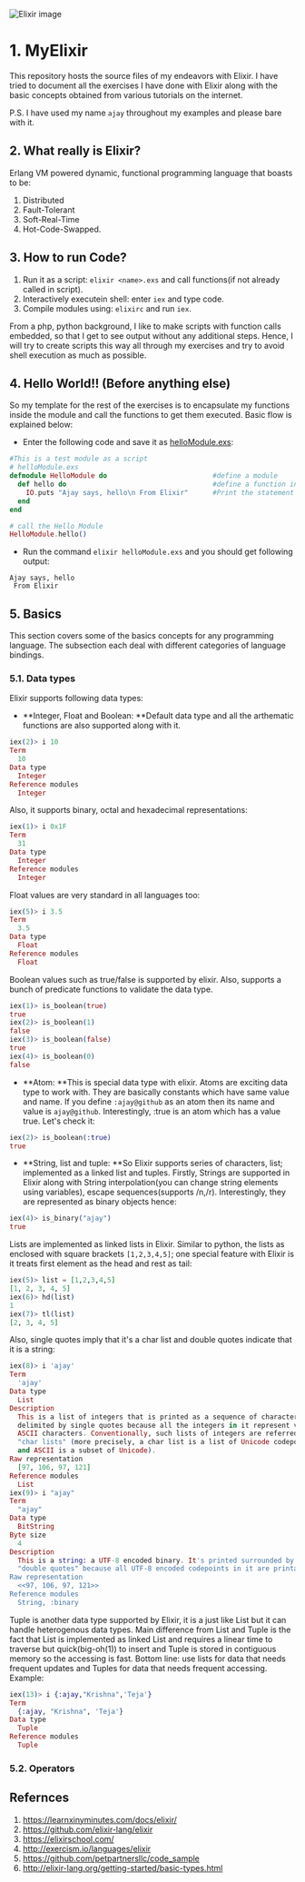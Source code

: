 ![Elixir image](http://elixir-lang.org/images/logo/logo.png)

# 1. MyElixir
This repository hosts the source files of my endeavors with Elixir. I have tried to document all the exercises I have done with Elixir along with the basic concepts obtained from various tutorials on the internet.

P.S. I have used my name `ajay` throughout my examples and please bare with it.

## 2. What really is Elixir?

Erlang VM powered dynamic, functional programming language that boasts to be:

1. Distributed
2. Fault-Tolerant
3. Soft-Real-Time
4. Hot-Code-Swapped.

## 3. How to run Code?

1. Run it as a script: `elixir <name>.exs` and call functions(if not already called in script).
2. Interactively executein shell: enter `iex` and type code.
3. Compile modules using: `elixirc` and run `iex`.

From a php, python background, I like to make scripts with function calls embedded, so that I get to see output without any additional steps. Hence, I will try to create scripts this way all through my exercises and try to avoid shell execution as much as possible.

## 4. Hello World!! (Before anything else)
So my template for the rest of the exercises is to encapsulate my functions inside the module and call the functions to get them executed. Basic flow is explained below:

* Enter the following code and save it as [helloModule.exs](https://github.com/PseudoAj/MyElixir/blob/master/HelloWorld/elixrHelloWorld/helloModule.exs):

```elixir
#This is a test module as a script
# helloModule.exs
defmodule HelloModule do                          #define a module
  def hello do                                    #define a function in module
    IO.puts "Ajay says, hello\n From Elixir"      #Print the statement
  end
end

# call the Hello Module
HelloModule.hello()
```

* Run the command `elixir helloModule.exs` and you should get following output:

```
Ajay says, hello
 From Elixir
```

## 5. Basics
This section covers some of the basics concepts for any programming language. The subsection each deal with different categories of language bindings.

### 5.1. Data types
Elixir supports following data types:

* **Integer, Float and Boolean: **Default data type and all the arthematic functions are also supported along with it.
```elixir
iex(2)> i 10
Term
  10
Data type
  Integer
Reference modules
  Integer
```
Also, it supports binary, octal and hexadecimal representations:
```elixir
iex(1)> i 0x1F
Term
  31
Data type
  Integer
Reference modules
  Integer
```
Float values are very standard in all languages too:
```elixir
iex(5)> i 3.5
Term
  3.5
Data type
  Float
Reference modules
  Float
```
Boolean values such as true/false is supported by elixir. Also, supports a bunch of predicate functions to validate the data type.
```elixir
iex(1)> is_boolean(true)
true
iex(2)> is_boolean(1)   
false
iex(3)> is_boolean(false)
true
iex(4)> is_boolean(0)    
false
```
* **Atom: **This is special data type with elixir. Atoms are exciting data type to work with. They are basically constants which have same value and name. If you define `:ajay@github` as an atom then its name and value is `ajay@github`. Interestingly, :true is an atom which has a value true. Let's check it:
```elixir
iex(2)> is_boolean(:true)
true
```
* **String, list and tuple: **So Elixir supports series of characters, list; implemented as a linked list and tuples.
Firstly, Strings are supported in Elixir along with String interpolation(you can change string elements using variables), escape sequences(supports /n,/r). Interestingly, they are represented as binary objects hence:
```elixir
iex(4)> is_binary("ajay")
true
```
Lists are implemented as linked lists in Elixir. Similar to python, the lists as enclosed with square brackets `[1,2,3,4,5]`; one special feature with Elixir is it treats first element as the head and rest as tail:
```elixir
iex(5)> list = [1,2,3,4,5]
[1, 2, 3, 4, 5]
iex(6)> hd(list)
1
iex(7)> tl(list)
[2, 3, 4, 5]
```
Also, single quotes imply that it's a char list and double quotes indicate that it is a string:
```elixir
iex(8)> i 'ajay'
Term
  'ajay'
Data type
  List
Description
  This is a list of integers that is printed as a sequence of characters
  delimited by single quotes because all the integers in it represent valid
  ASCII characters. Conventionally, such lists of integers are referred to as
  "char lists" (more precisely, a char list is a list of Unicode codepoints,
  and ASCII is a subset of Unicode).
Raw representation
  [97, 106, 97, 121]
Reference modules
  List
iex(9)> i "ajay"
Term
  "ajay"
Data type
  BitString
Byte size
  4
Description
  This is a string: a UTF-8 encoded binary. It's printed surrounded by
  "double quotes" because all UTF-8 encoded codepoints in it are printable.
Raw representation
  <<97, 106, 97, 121>>
Reference modules
  String, :binary
```
Tuple is another data type supported by Elixir, it is a just like List but it can handle heterogenous data types. Main difference from List and Tuple is the fact that List is implemented as linked List and requires a linear time to traverse but quick(big-oh(1)) to insert and Tuple is stored in contiguous memory so the accessing is fast. Bottom line: use lists for data that needs frequent updates and Tuples for data that needs frequent accessing. Example:
```elixir
iex(13)> i {:ajay,"Krishna",'Teja'}
Term
  {:ajay, "Krishna", 'Teja'}
Data type
  Tuple
Reference modules
  Tuple
```

### 5.2. Operators

## Refernces

1. https://learnxinyminutes.com/docs/elixir/
2. https://github.com/elixir-lang/elixir
3. https://elixirschool.com/
4. http://exercism.io/languages/elixir
5. https://github.com/petpartnersllc/code_sample
6. http://elixir-lang.org/getting-started/basic-types.html
